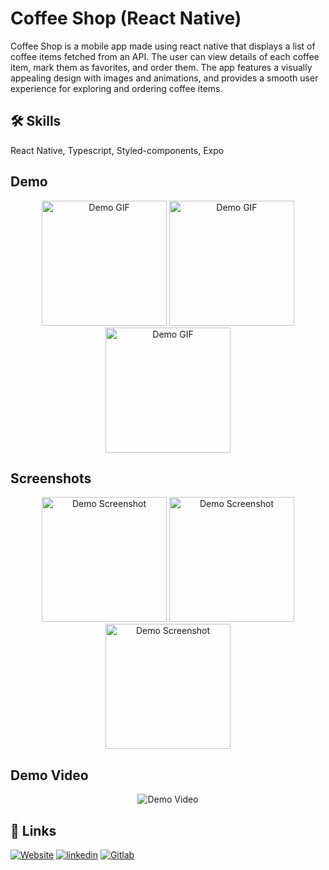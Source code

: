 # Coffee Shop (React Native)

Coffee Shop is a mobile app made using react native that displays a list of coffee items fetched from an API. The user can view details of each coffee item, mark them as favorites, and order them. The app features a visually appealing design with images and animations, and provides a smooth user experience for exploring and ordering coffee items.

## 🛠 Skills

React Native, Typescript, Styled-components, Expo

## Demo

<div align='center'>
  <img src='https://gitlab.com/maz341/coffee-shop/-/raw/main/assets/demo/one.gif' width='200' alt='Demo GIF'>
  <img src='https://gitlab.com/maz341/coffee-shop/-/raw/main/assets/demo/two.gif' width='200' alt='Demo GIF'>
  <img src='https://gitlab.com/maz341/coffee-shop/-/raw/main/assets/demo/three.gif' width='200' alt='Demo GIF'>
</div>

## Screenshots

<div align='center'>
  <img src='https://gitlab.com/maz341/coffee-shop/-/raw/main/assets/demo/1.png' width='200' alt='Demo Screenshot'>
  <img src='https://gitlab.com/maz341/coffee-shop/-/raw/main/assets/demo/2.png' width='200' alt='Demo Screenshot'>
  <img src='https://gitlab.com/maz341/coffee-shop/-/raw/main/assets/demo/3.png' width='200' alt='Demo Screenshot'>
</div>

## Demo Video

<div align='center'>
  <img src='./assets/demo/video.mp4'  alt='Demo Video'>

</div>

## 🔗 Links

[![Website](https://img.shields.io/badge/my_portfolio-000?style=for-the-badge&logo=ko-fi&logoColor=white)](https://maazkamal.com)
[![linkedin](https://img.shields.io/badge/linkedin-0A66C2?style=for-the-badge&logo=linkedin&logoColor=white)](https://www.linkedin.com/in/mazkamal/)
[![Gitlab](https://img.shields.io/badge/gitlab-fc6d27?style=for-the-badge&logo=gitlab&logoColor=white)](https://gitlab.com/maz341)
